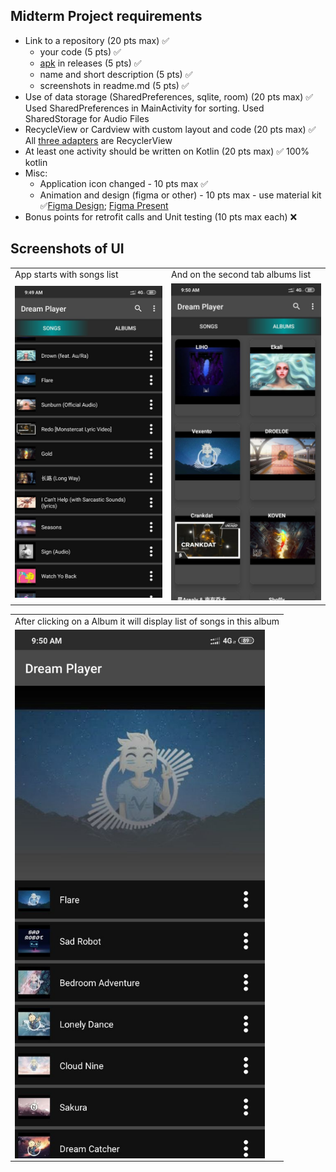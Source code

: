 ## Midterm Project requirements
* Link to a repository (20 pts max) ✅
  * your code (5 pts) ✅
  * [apk](releases/Dream%20Player%20-%201.0.0.apk) in releases (5 pts) ✅
  * name and short description (5 pts) ✅
  * screenshots in readme.md (5 pts) ✅
* Use of data storage (SharedPreferences, sqlite, room) (20 pts max) ✅ Used SharedPreferences in MainActivity for sorting. Used SharedStorage for Audio Files
* RecycleView or Cardview with custom layout and code (20 pts max) ✅ All [three adapters](app/src/main/java/com/example/dreamplayer/adapter) are RecyclerView
* At least one activity should be written on Kotlin (20 pts max) ✅ 100% kotlin
* Misc:
  * Application icon changed  - 10 pts max ✅
  * Animation and design (figma or other) - 10 pts max - use material kit ✅[Figma Design](https://www.figma.com/file/Dzu0dTdNDn2O7xfExjS8C6/Main?node-id=0%3A1); [Figma Present](https://www.figma.com/proto/Dzu0dTdNDn2O7xfExjS8C6/Main?node-id=2%3A0&scaling=scale-down)
* Bonus points for retrofit calls and Unit testing (10 pts max each) ❌

## Screenshots of UI
<table>
  <tr>
    <td>App starts with songs list</td>
     <td>And on the second tab albums list</td>
  </tr>
  <tr>
    <td><img src="screenshots/songs.jpg" width=400></td>
    <td><img src="screenshots/album.jpg" width=400></td>
  </tr>
 </table>

<table>
 <tr>
  <td>After clicking on a Album it will display list of songs in this album</td>
 </tr>
 <tr>
  <td><img align="left" width="400" src="screenshots/album_details.jpg"></td>
 </tr>
</table>
